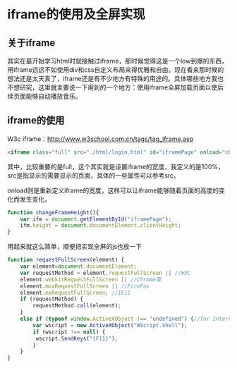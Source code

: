 # iframe的使用及全屏实现
## 关于iframe
其实在最开始学习html时就接触过iframe，那时候觉得这是一个low到爆的东西，用iframe远远不如使用div和css自定义布局来得优雅和自由。现在看来那时候的想法还是太天真了，iframe还是有不少地方有特殊的用途的。具体哪些地方我也不想研究，这里就主要说一下用到的一个地方：使用iframe全屏加载页面以使后续页面能够自动播放音乐。

## iframe的使用
W3c iframe：http://www.w3school.com.cn/tags/tag_iframe.asp

```html
<iframe class="full" src="./html/login.html" id="iframePage" onload="changeFrameHeight()" frameborder="0" scrolling="no" marginwidth="0" marginheight="0"></iframe>
```

其中，比较重要的是full，这个其实就是设置iframe的宽度，我定义的是100%，src是指显示的需要显示的页面，具体的一些属性可以参考src。

onload则是重新定义iframe的宽度，这样可以让iframe能够随着页面的高度的变化而发生变化。

```javascript
function changeFrameHeight(){
	var ifm = document.getElementById("iframePage");
	ifm.height = document.documentElement.clientHeight;
}
```
用起来就这么简单，顺便把实现全屏的js也放一下

```javascript
function requestFullScreen(element) {
	var element=document.documentElement;
	var requestMethod = element.requestFullScreen || //W3C
	element.webkitRequestFullScreen || //Chrome等
	element.mozRequestFullScreen || //FireFox
	element.msRequestFullScreen; //IE11
	if (requestMethod) {
		requestMethod.call(element);
	}
	else if (typeof window.ActiveXObject !== "undefined") {//for Internet Explorer
		var wscript = new ActiveXObject("WScript.Shell");
		if (wscript !== null) {
		 wscript.SendKeys("{F11}");
		}
	}
}
```
